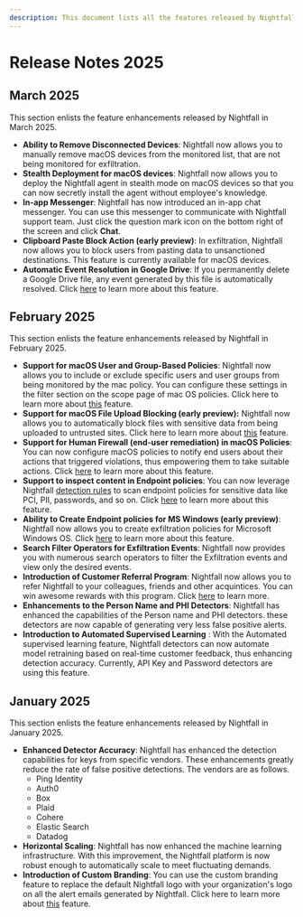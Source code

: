 ```yaml
---
description: This document lists all the features released by Nightfall in 2025.
---
```


# Release Notes 2025

## March 2025

This section enlists the feature enhancements released by Nightfall in March 2025.&#x20;

* **Ability to Remove Disconnected Devices**: Nightfall now allows you to manually remove macOS devices from the monitored list, that are not being monitored for exfiltration.&#x20;
* **Stealth Deployment for macOS devices**: Nightfall now allows you to deploy the Nightfall agent in stealth mode on macOS devices so that you can now secretly install the agent without employee's knowledge.&#x20;
* **In-app Messenger**: Nightfall has now introduced an in-app chat messenger.  You can use this messenger to communicate with Nightfall support team. Just click the question mark icon on the bottom right of the screen and click **Chat**.&#x20;
* **Clipboard Paste Block Action (early preview)**: In exfiltration, Nightfall now allows you to block users from pasting data to unsanctioned destinations. This feature is currently available for macOS devices.&#x20;
* **Automatic Event Resolution in Google Drive**: If you permanently delete a Google Drive file, any event generated by this file is automatically resolved. Click [here](https://help.nightfall.ai/dashboard/sdp_events/deduplication#auto-resolve) to learn more about this feature.&#x20;

## February 2025

This section enlists the feature enhancements released by Nightfall in February 2025.&#x20;

* **Support for macOS User and Group-Based Policies**: Nightfall now allows you to include or exclude specific users and user groups from being monitored by the mac policy. You can configure these settings in the filter section on the scope page of mac OS policies. Click here to learn more about [this](https://help.nightfall.ai/data-exfiltration-prevention/exfiltration_endpoint/policies/scope#internal-users) feature.&#x20;
* **Support for macOS File Upload Blocking (early preview):** Nightfall now allows you to automatically block files with sensitive data from being uploaded to untrusted sites. Click here to learn more about [this](https://help.nightfall.ai/data-exfiltration-prevention/exfiltration_endpoint/policies/advanced_settings/automated_action#block-transfer) feature.&#x20;
* **Support for Human Firewall (end-user remediation) in macOS Policies**: You can now configure macOS policies to notify end users about their actions that triggered violations, thus empowering them to take suitable actions. Click [here](https://help.nightfall.ai/data-exfiltration-prevention/exfiltration_endpoint/policies/advanced_settings/enduser_notification) to learn more about this feature.&#x20;
* **Support to inspect content in Endpoint policies**: You can now leverage Nightfall [detection rules](https://help.nightfall.ai/detection_platform/create_detection_rules) to scan endpoint policies for sensitive data like PCI, PII, passwords, and so on. Click [here](https://help.nightfall.ai/data-exfiltration-prevention/exfiltration_endpoint/policies/scope#content-scanning) to learn more about this feature.&#x20;
* **Ability to Create Endpoint policies for MS Windows (early preview)**: Nightfall now allows you to create exfiltration policies for Microsoft Windows OS. Click [here](https://help.nightfall.ai/data-exfiltration-prevention/exfiltration_endpoint/install-nightfall-ai-agent-for-windows-os) to learn more about this feature.&#x20;
* **Search Filter Operators for Exfiltration Events**: Nightfall now provides you with numerous search operators to filter the Exfiltration events and view only the desired events.&#x20;
* **Introduction of Customer Referral Program**: Nightfall now allows you to refer Nightfall to your colleagues, friends and other acquintices. You can win awesome rewards with this program. Click [here](https://help.nightfall.ai/nightfall_settings/customer-referral-program) to learn more.&#x20;
* **Enhancements to the Person Name and PHI Detectors**: Nightfall has enhanced the capabilities of the Person name and PHI detectors. these detectors are now capable of generating very less false positive alerts.&#x20;
* **Introduction to Automated Supervised Learning** : With the Automated supervised learning feature, Nightfall detectors can now automate model retraining based on real-time customer feedback, thus enhancing detection accuracy. Currently, API Key and Password detectors are using this feature.  &#x20;

## January 2025

This section enlists the feature enhancements released by Nightfall in January 2025.&#x20;

* **Enhanced Detector Accuracy**: Nightfall has enhanced the detection capabilities for keys from specific vendors. These enhancements greatly reduce the rate of false positive detections. The vendors are as follows.&#x20;
  * Ping Identity
  * Auth0
  * Box
  * Plaid
  * Cohere
  * Elastic Search
  * Datadog
* **Horizontal Scaling**: Nightfall has now enhanced the machine learning infrastructure. With this improvement, the Nightfall platform is now robust enough to automatically scale to meet fluctuating demands.&#x20;
* **Introduction of Custom Branding**: You can use the custom branding feature to replace the default Nightfall logo with your organization's logo on all the alert emails generated by Nightfall. Click here to learn more about [this](https://help.nightfall.ai/nightfall_settings/custom-branding) feature.&#x20;
